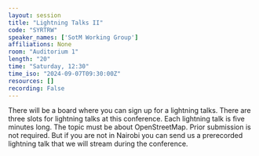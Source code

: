 ```yaml
---
layout: session
title: "Lightning Talks II"
code: "SYRTRW"
speaker_names: ['SotM Working Group']
affiliations: None
room: "Auditorium 1"
length: "20"
time: "Saturday, 12:30"
time_iso: "2024-09-07T09:30:00Z"
resources: []
recording: False
---
```


There will be a board where you can sign up for a lightning talks. There are three slots for lightning talks at this conference. Each lightning talk is five minutes long. The topic must be about OpenStreetMap. Prior submission is not required. But if you are not in Nairobi you can send us a prerecorded lightning talk that we will stream during the conference.

